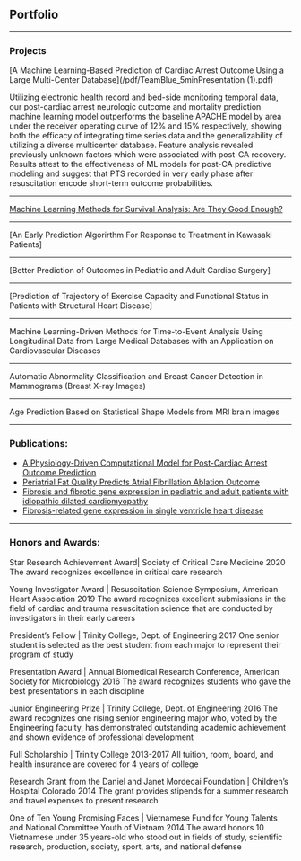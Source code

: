 ## Portfolio

---

### Projects 

[A Machine Learning-Based Prediction of Cardiac Arrest Outcome Using a Large Multi-Center Database](/pdf/TeamBlue_5minPresentation (1).pdf)

Utilizing electronic health record and bed-side monitoring temporal data, our post-cardiac arrest neurologic outcome and mortality prediction machine learning model outperforms the baseline APACHE model by area under the receiver operating curve of 12% and 15% respectively, showing both the efficacy of integrating time series data and the generalizability of utilizing a diverse multicenter database. Feature analysis revealed previously unknown factors which were associated with post-CA recovery. Results attest to the effectiveness of ML models for post-CA predictive modeling and suggest that PTS recorded in very early phase after resuscitation encode short-term outcome probabilities.

---
[Machine Learning Methods for Survival Analysis: Are They Good Enough?](/pdf/SLAM_presentation_2.pdf)

---
[An Early Prediction Algorirthm For Response to Treatment in Kawasaki Patients]

---
[Better Prediction of Outcomes in Pediatric and Adult Cardiac Surgery]

---
[Prediction of Trajectory of Exercise Capacity and Functional Status in Patients with Structural Heart Disease]

---

Machine Learning-Driven Methods for Time-to-Event Analysis Using Longitudinal Data from Large Medical Databases with an Application on Cardiovascular Diseases 


---
Automatic Abnormality Classification and Breast Cancer Detection in Mammograms (Breast X-ray Images)

---
Age Prediction Based on Statistical Shape Models from MRI brain images

---

### Publications:

- [A Physiology-Driven Computational Model for Post-Cardiac Arrest Outcome Prediction](https://arxiv.org/abs/2002.03309)
- [Periatrial Fat Quality Predicts Atrial Fibrillation Ablation Outcome](https://www.ncbi.nlm.nih.gov/pubmed/31177816)
- [Fibrosis and fibrotic gene expression in pediatric and adult patients with idiopathic dilated cardiomyopathy](https://www.ncbi.nlm.nih.gov/pubmed/27890770)
- [Fibrosis-related gene expression in single ventricle heart disease](https://www.ncbi.nlm.nih.gov/pubmed/29050751)


---


### Honors and Awards:

Star Research Achievement Award| Society of Critical Care Medicine
2020
The award recognizes excellence in critical care research

Young Investigator Award | Resuscitation Science Symposium, American Heart Association 
2019
The award recognizes excellent submissions in the field of cardiac and trauma resuscitation science that are conducted by investigators in their early careers

President’s Fellow | Trinity College, Dept. of Engineering 
2017
One senior student is selected as the best student from each major to represent their program of study 

Presentation Award | Annual Biomedical Research Conference, American Society for Microbiology
2016
The award recognizes students who gave the best presentations in each discipline

Junior Engineering Prize | Trinity College, Dept. of Engineering 
2016
The award recognizes one rising senior engineering major who, voted by the Engineering faculty, has demonstrated outstanding academic achievement and shown evidence of professional development

Full Scholarship | Trinity College 
2013-2017
All tuition, room, board, and health insurance are covered for 4 years of college

Research Grant from the Daniel and Janet Mordecai Foundation | Children’s Hospital Colorado 
2014
The grant provides stipends for a summer research and travel expenses to present research

One of Ten Young Promising Faces | Vietnamese Fund for Young Talents and National Committee Youth of Vietnam 
2014
The award honors 10 Vietnamese under 35 years-old who stood out in fields of study, scientific research, production, society, sport, arts, and national defense


